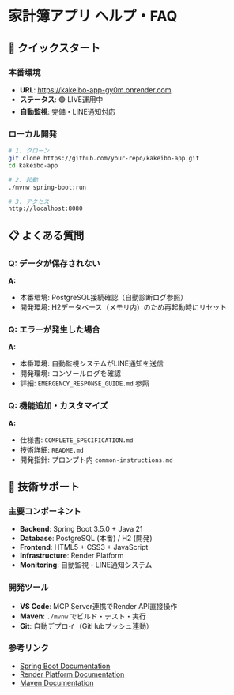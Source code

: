 # 家計簿アプリ ヘルプ・FAQ

## 🚀 クイックスタート

### 本番環境
- **URL**: https://kakeibo-app-gy0m.onrender.com
- **ステータス**: 🟢 LIVE運用中
- **自動監視**: 完備・LINE通知対応

### ローカル開発
```bash
# 1. クローン
git clone https://github.com/your-repo/kakeibo-app.git
cd kakeibo-app

# 2. 起動
./mvnw spring-boot:run

# 3. アクセス
http://localhost:8080
```

## 📋 よくある質問

### Q: データが保存されない
**A:** 
- 本番環境: PostgreSQL接続確認（自動診断ログ参照）
- 開発環境: H2データベース（メモリ内）のため再起動時にリセット

### Q: エラーが発生した場合
**A:** 
- 本番環境: 自動監視システムがLINE通知を送信
- 開発環境: コンソールログを確認
- 詳細: `EMERGENCY_RESPONSE_GUIDE.md` 参照

### Q: 機能追加・カスタマイズ
**A:**
- 仕様書: `COMPLETE_SPECIFICATION.md`
- 技術詳細: `README.md`
- 開発指針: プロンプト内 `common-instructions.md`

## 🔧 技術サポート

### 主要コンポーネント
- **Backend**: Spring Boot 3.5.0 + Java 21
- **Database**: PostgreSQL (本番) / H2 (開発)
- **Frontend**: HTML5 + CSS3 + JavaScript
- **Infrastructure**: Render Platform
- **Monitoring**: 自動監視・LINE通知システム

### 開発ツール
- **VS Code**: MCP Server連携でRender API直接操作
- **Maven**: `./mvnw` でビルド・テスト・実行
- **Git**: 自動デプロイ（GitHubプッシュ連動）

### 参考リンク
- [Spring Boot Documentation](https://docs.spring.io/spring-boot/)
- [Render Platform Documentation](https://render.com/docs)
- [Maven Documentation](https://maven.apache.org/guides/)

